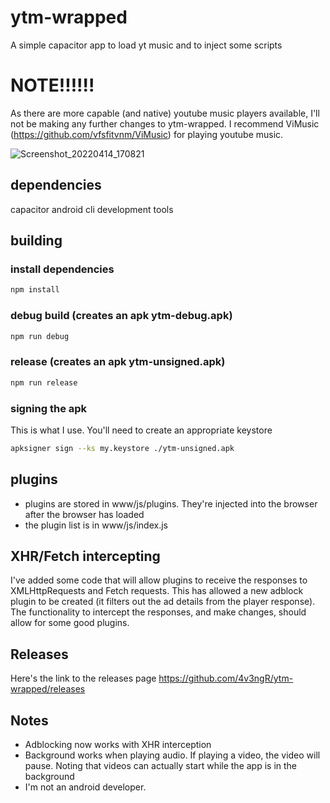 # ytm-wrapped
A simple capacitor app to load yt music and to inject some scripts

# NOTE!!!!!!
As there are more capable (and native) youtube music players available, I'll not be making any further changes to ytm-wrapped. I recommend ViMusic (https://github.com/vfsfitvnm/ViMusic) for playing youtube music.

![Screenshot_20220414_170821](https://user-images.githubusercontent.com/101933870/163352971-58d2b582-797f-4882-9c7a-1b1f36ef96f4.jpeg)

## dependencies
capacitor
android cli development tools

## building

### install dependencies
```sh
npm install
```

### debug build (creates an apk ytm-debug.apk)
```sh
npm run debug
```

### release (creates an apk ytm-unsigned.apk)
```sh
npm run release
```

### signing the apk
This is what I use. You'll need to create an appropriate keystore
```sh
apksigner sign --ks my.keystore ./ytm-unsigned.apk
```

## plugins
* plugins are stored in www/js/plugins. They're injected into the browser after the browser has loaded
* the plugin list is in www/js/index.js

## XHR/Fetch intercepting
I've added some code that will allow plugins to receive the responses to XMLHttpRequests and Fetch requests. This has allowed a new adblock plugin to be created (it filters out the ad details from the player response). The functionality to intercept the responses, and make changes, should allow for some good plugins.

## Releases
Here's the link to the releases page https://github.com/4v3ngR/ytm-wrapped/releases

## Notes
* Adblocking now works with XHR interception
* Background works when playing audio. If playing a video, the video will pause. Noting that videos can actually start while the app is in the background
* I'm not an android developer.
